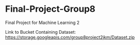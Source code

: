 # Final-Project-Group8
Final Project for Machine Learning 2

Link to Bucket Containing Dataset: https://storage.googleapis.com/group8project2jkm/Dataset.zip

